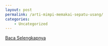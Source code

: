 ```yaml
---
layout: post
permalink: /arti-mimpi-memakai-sepatu-usang/
categories:
    - Uncategorized
---
```


[Baca Selengkapnya](/09)